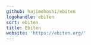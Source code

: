 ```yaml
---
github: hajimehoshi/ebiten
logohandle: ebiten
sort: ebiten
title: Ebiten
website: 'https://ebiten.org/'
---
```

